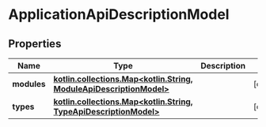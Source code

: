 
# ApplicationApiDescriptionModel

## Properties
Name | Type | Description | Notes
------------ | ------------- | ------------- | -------------
**modules** | [**kotlin.collections.Map&lt;kotlin.String, ModuleApiDescriptionModel&gt;**](ModuleApiDescriptionModel.md) |  |  [optional]
**types** | [**kotlin.collections.Map&lt;kotlin.String, TypeApiDescriptionModel&gt;**](TypeApiDescriptionModel.md) |  |  [optional]



